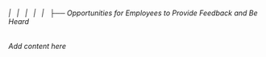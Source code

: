 ###### |   |   |   |   |   ├── Opportunities for Employees to Provide Feedback and Be Heard

*Add content here*